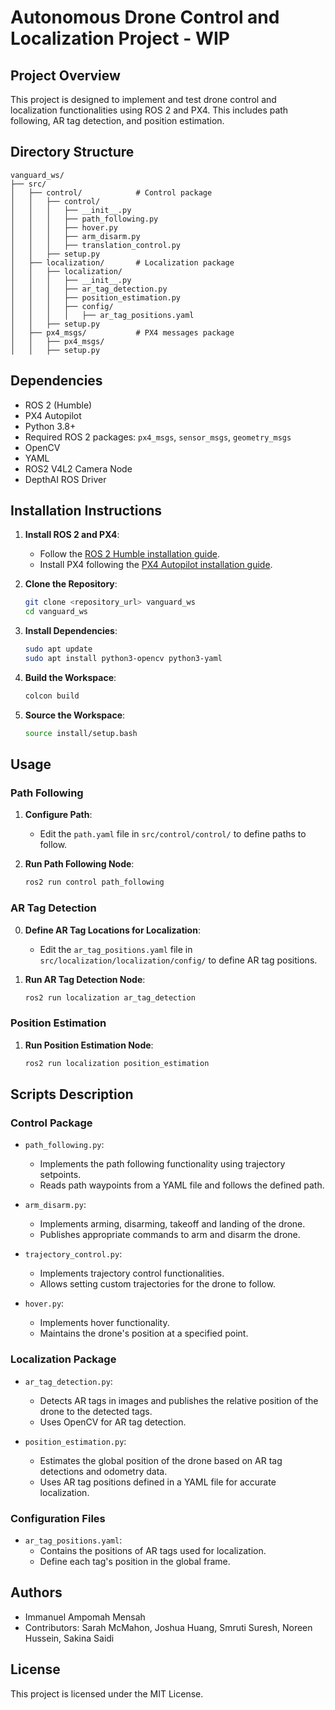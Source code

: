 # Autonomous Drone Control and Localization Project - WIP

## Project Overview

This project is designed to implement and test drone control and localization functionalities using ROS 2 and PX4. This includes path following, AR tag detection, and position estimation.

## Directory Structure

```
vanguard_ws/
├── src/
│   ├── control/            # Control package
│   │   ├── control/
│   │   │   ├── __init__.py
│   │   │   ├── path_following.py
│   │   │   ├── hover.py
│   │   │   ├── arm_disarm.py
│   │   │   ├── translation_control.py
│   │   ├── setup.py
│   ├── localization/       # Localization package
│   │   ├── localization/
│   │   │   ├── __init__.py
│   │   │   ├── ar_tag_detection.py
│   │   │   ├── position_estimation.py
│   │   │   ├── config/
│   │   │   │   ├── ar_tag_positions.yaml
│   │   ├── setup.py
│   ├── px4_msgs/           # PX4 messages package
│   │   ├── px4_msgs/
│   │   ├── setup.py
```

## Dependencies

- ROS 2 (Humble)
- PX4 Autopilot
- Python 3.8+
- Required ROS 2 packages: `px4_msgs`, `sensor_msgs`, `geometry_msgs`
- OpenCV
- YAML
- ROS2 V4L2 Camera Node
- DepthAI ROS Driver

## Installation Instructions

1. **Install ROS 2 and PX4**:
   - Follow the [ROS 2 Humble installation guide](https://docs.ros.org/en/humble/Installation.html).
   - Install PX4 following the [PX4 Autopilot installation guide](https://docs.px4.io/main/en/dev_setup/building_px4.html).

2. **Clone the Repository**:
   ```sh
   git clone <repository_url> vanguard_ws
   cd vanguard_ws
   ```

3. **Install Dependencies**:
   ```sh
   sudo apt update
   sudo apt install python3-opencv python3-yaml
   ```

4. **Build the Workspace**:
   ```sh
   colcon build
   ```

5. **Source the Workspace**:
   ```sh
   source install/setup.bash
   ```

## Usage

### Path Following

1. **Configure Path**:
   - Edit the `path.yaml` file in `src/control/control/` to define paths to follow.

2. **Run Path Following Node**:
   ```sh
   ros2 run control path_following
   ```

### AR Tag Detection
0. **Define AR Tag Locations for Localization**:
   - Edit the `ar_tag_positions.yaml` file in `src/localization/localization/config/` to define AR tag positions.

1. **Run AR Tag Detection Node**:
   ```sh
   ros2 run localization ar_tag_detection
   ```

### Position Estimation

1. **Run Position Estimation Node**:
   ```sh
   ros2 run localization position_estimation
   ```

## Scripts Description

### Control Package

- `path_following.py`: 
  - Implements the path following functionality using trajectory setpoints.
  - Reads path waypoints from a YAML file and follows the defined path.
 
- `arm_disarm.py`:
  - Implements arming, disarming, takeoff and landing of the drone.
  - Publishes appropriate commands to arm and disarm the drone.

- `trajectory_control.py`:
  - Implements trajectory control functionalities.
  - Allows setting custom trajectories for the drone to follow.

- `hover.py`:
  - Implements hover functionality.
  - Maintains the drone's position at a specified point.

### Localization Package

- `ar_tag_detection.py`: 
  - Detects AR tags in images and publishes the relative position of the drone to the detected tags.
  - Uses OpenCV for AR tag detection.

- `position_estimation.py`: 
  - Estimates the global position of the drone based on AR tag detections and odometry data.
  - Uses AR tag positions defined in a YAML file for accurate localization.

### Configuration Files

- `ar_tag_positions.yaml`:
  - Contains the positions of AR tags used for localization.
  - Define each tag's position in the global frame.

## Authors

- Immanuel Ampomah Mensah
- Contributors: Sarah McMahon, Joshua Huang, Smruti Suresh, Noreen Hussein, Sakina Saidi

## License

This project is licensed under the MIT License.

